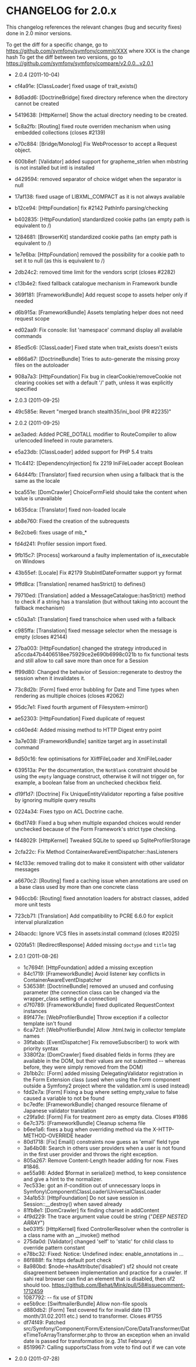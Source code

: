 CHANGELOG for 2.0.x
===================

This changelog references the relevant changes (bug and security fixes) done
in 2.0 minor versions.

To get the diff for a specific change, go to https://github.com/symfony/symfony/commit/XXX where XXX is the change hash
To get the diff between two versions, go to https://github.com/symfony/symfony/compare/v2.0.0...v2.0.1

* 2.0.4 (2011-10-04)

 * cf4a91e: [ClassLoader] fixed usage of trait_exists()
 * 8d6add6: [DoctrineBridge] fixed directory reference when the directory cannot be created
 * 5419638: [HttpKernel] Show the actual directory needing to be created.
 * 5c8a2fb: [Routing] fixed route overriden mechanism when using embedded collections (closes #2139)
 * e70c884: [Bridge/Monolog] Fix WebProcessor to accept a Request object.
 * 600b8ef: [Validator] added support for grapheme_strlen when mbstring is not installed but intl is installed
 * d429594: removed separator of choice widget when the separator is null
 * 17af138: fixed usage of LIBXML_COMPACT as it is not always available
 * b12ce94: [HttpFoundation] fix #2142 PathInfo parsing/checking
 * b402835: [HttpFoundation] standardized cookie paths (an empty path is equivalent to /)
 * 1284681: [BrowserKit] standardized cookie paths (an empty path is equivalent to /)
 * 1e7e6ba: [HttpFoundation] removed the possibility for a cookie path to set it to null (as this is equivalent to /)
 * 2db24c2: removed time limit for the vendors script (closes #2282)
 * c13b4e2: fixed fallback catalogue mechanism in Framework bundle
 * 369f181: [FrameworkBundle] Add request scope to assets helper only if needed
 * d6b915a: [FrameworkBundle] Assets templating helper does not need request scope
 * ed02aa9: Fix console: list 'namespace' command display all available commands
 * 85ed5c6: [ClassLoader] Fixed state when trait_exists doesn't exists
 * e866a67: [DoctrineBundle] Tries to auto-generate the missing proxy files on the autoloader
 * 908a7a3: [HttpFoundation] Fix bug in clearCookie/removeCookie not clearing cookies set with a default '/' path, unless it was explicitly specified

* 2.0.3 (2011-09-25)

 * 49c585e: Revert "merged branch stealth35/ini_bool (PR #2235)"

* 2.0.2 (2011-09-25)

 * ae3aded: Added PCRE_DOTALL modifier to RouteCompiler to allow urlencoded linefeed in route parameters.
 * e5a23db: [ClassLoader] added support for PHP 5.4 traits
 * 11c4412: [DependencyInjection] fix 2219 IniFileLoader accept Boolean
 * 64d44fb: [Translator] fixed recursion when using a fallback that is the same as the locale
 * bca551e: [DomCrawler] ChoiceFormField should take the content when value is unavailable
 * b635dca: [Translator] fixed non-loaded locale
 * ab8e760: Fixed the creation of the subrequests
 * 8e2cbe6: fixes usage of mb_*
 * fd4d241: Profiler session import fixed.
 * 9fb15c7: [Process] workaround a faulty implementation of is_executable on Windows
 * 43b55ef: [Locale] Fix #2179 StubIntlDateFormatter support yy format
 * 9ffd8ca: [Translation] renamed hasStrict() to defines()
 * 79710ed: [Translation] added a MessageCatalogue::hasStrict() method to check if a string has a translation (but without taking into account the fallback mechanism)
 * c50a3a1: [Translation] fixed transchoice when used with a fallback
 * c985ffa: [Translation] fixed message selector when the message is empty (closes #2144)
 * 27ba003: [HttpFoundation] changed the strategy introduced in a5ccda47b4406518ee75929ce2e690b6998c021b to fix functional tests and still allow to call save more than once for a Session
 * ff99d80: Changed the behavior of Session::regenerate to destroy the session when it invalidates it.
 * 73c8d2b: [Form] fixed error bubbling for Date and Time types when rendering as multiple choices (closes #2062)
 * 95dc7e1: Fixed fourth argument of Filesystem->mirror()
 * ae52303: [HttpFoundation] Fixed duplicate of request
 * cd40ed4: Added missing method to HTTP Digest entry point
 * 3a7e038: [FrameworkBundle] sanitize target arg in asset:install command
 * 8d50c16: few optimisations for XliffFileLoader and XmlFileLoader
 * 639513a: Per the documentation, the `NotBlank` constraint should be using the `empty` language construct, otherwise it will not trigger on, for example, a boolean false from an unchecked checkbox field.
 * d19f1d7: [Doctrine] Fix UniqueEntityValidator reporting a false positive by ignoring multiple query results
 * 0224a34: Fixes typo on ACL Doctrine cache.
 * 6bd1749: Fixed a bug when multiple expanded choices would render unchecked because of the Form Framework's strict type checking.
 * f448029: [HttpKernel] Tweaked SQLite to speed up SqliteProfilerStorage
 * 2cfa22c: Fix Method ContainerAwareEventDispatcher::hasListeners
 * f4c133e: removed trailing dot to make it consistent with other validator messages
 * a6670c2: [Routing] fixed a caching issue when annotations are used on a base class used by more than one concrete class
 * 946ccb6: [Routing] fixed annotation loaders for abstract classes, added more unit tests
 * 723cb71: [Translation] Add compatibility to PCRE 6.6.0 for explicit interval pluralization
 * 24bacdc: Ignore VCS files in assets:install command (closes #2025)
 * 020fa51: [RedirectResponse] Added missing `doctype` and `title` tag

* 2.0.1 (2011-08-26)

   * 1c7694f: [HttpFoundation] added a missing exception
   * 84c1719: [FrameworkBundle] Avoid listener key conflicts in ContainerAwareEventDispatcher
   * 536538f: [DoctrineBundle] removed an unused and confusing parameter (the connection class can be changed via the wrapper_class setting of a connection)
   * d7f0789: [FrameworkBundle] fixed duplicated RequestContext instances
   * 89f477e: [WebProfilerBundle] Throw exception if a collector template isn't found
   * 6ca72cf: [WebProfilerBundle] Allow .html.twig in collector template names
   * 39fabab: [EventDispatcher] Fix removeSubscriber() to work with priority syntax
   * 3380f2a: [DomCrawler] fixed disabled fields in forms (they are available in the DOM, but their values are not submitted -- whereas before, they were simply removed from the DOM)
   * 2b1bb2c: [Form] added missing DelegatingValidator registration in the Form Extension class (used when using the Form component outside a Symfony2 project where the validation.xml is used instead)
   * fdd2e7a: [Form] Fixing a bug where setting empty_value to false caused a variable to not be found
   * bc7edfe: [FrameworkBundle] changed resource filename of Japanese validator translation
   * c29fa9d: [Form] Fix for treatment zero as empty data. Closes #1986
   * 6e7c375: [FrameworkBundle] Cleanup schema file
   * b6ee1a6: fixes a bug when overriding method via the X-HTTP-METHOD-OVERRIDE header
   * 80d1718: [Fix] Email() constraints now guess as 'email' field type
   * 3a64b08: Search in others user providers when a user is not found in the first user provider and throws the right exception.
   * 805a267: Remove Content-Length header adding for now. Fixes #1846.
   * ae55a98: Added $format in serialize() method, to keep consistence and give a hint to the normalizer.
   * 7ec533e: got an if-condition out of unnecessary loops in Symfony\Component\ClassLoader\UniversalClassLoader
   * 34a1b53: [HttpFoundation] Do not save session in Session::__destroy() when saved already
   * 81fb8e1: [DomCrawler] fix finding charset in addContent
   * 4f9d229: The trace argument value could be string ("*DEEP NESTED ARRAY*")
   * be031f5: [HttpKernel] fixed ControllerResolver when the controller is a class name with an __invoke() method
   * 275da0d: [Validator] changed 'self' to 'static' for child class to override pattern constant
   * e78bc32: Fixed: Notice: Undefined index: enable_annotations in ...
   * 86f888f: fix https default port check
   * 8a980bd: $node->hasAttribute('disabled') sf2 should not create disagreement between implementation and practice for a crawler. If sahi real browser can find an element that is disabled, then sf2 should too. https://github.com/Behat/Mink/pull/58#issuecomment-1712459
   * 1087792: -- fix use of STDIN
   * ee5b9ce: [SwiftmailerBundle] Allow non-file spools
   * d880db2: [Form] Test covered fix for invalid date (13 month/31.02.2011 etc.) send to transformer. Closes #1755
   * df74f49: Patched src/Symfony/Component/Form/Extension/Core/DataTransformer/DateTimeToArrayTransformer.php to throw an exception when an invalid date is passed for transformation (e.g. 31st February)
   * 8519967: Calling supportsClass from vote to find out if we can vote

* 2.0.0 (2011-07-28)
